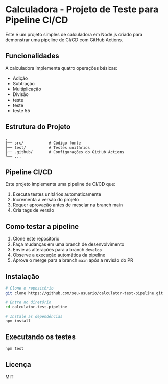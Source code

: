 # Calculadora - Projeto de Teste para Pipeline CI/CD

Este é um projeto simples de calculadora em Node.js criado para demonstrar uma pipeline de CI/CD com GitHub Actions.

## Funcionalidades

A calculadora implementa quatro operações básicas:
- Adição
- Subtração
- Multiplicação
- Divisão
- teste
- teste
- teste 55

## Estrutura do Projeto

```
.
├── src/           # Código fonte
├── test/          # Testes unitários
├── .github/       # Configurações do GitHub Actions
└── ...
```

## Pipeline CI/CD

Este projeto implementa uma pipeline de CI/CD que:
1. Executa testes unitários automaticamente
2. Incrementa a versão do projeto
3. Requer aprovação antes de mesclar na branch main
4. Cria tags de versão

## Como testar a pipeline

1. Clone este repositório
2. Faça mudanças em uma branch de desenvolvimento
3. Envie as alterações para a branch `develop`
4. Observe a execução automática da pipeline
5. Aprove o merge para a branch `main` após a revisão do PR

## Instalação

```bash
# Clone o repositório
git clone https://github.com/seu-usuario/calculator-test-pipeline.git

# Entre no diretório
cd calculator-test-pipeline

# Instale as dependências
npm install
```

## Executando os testes

```bash
npm test
```

## Licença

MIT